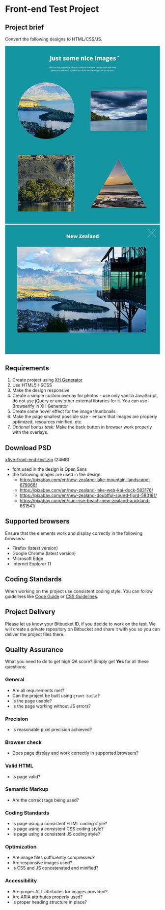 Front-end Test Project
======================

## Project brief
Convert the following designs to HTML/CSS/JS.

![Xfive Front-end Test Thumbnails](xfive-front-end-test-thumbs.jpg)
![Xfive Front-end Test Overlay](xfive-front-end-test-overlay.jpg)

## Requirements
1. Create project using [XH Generator](https://github.com/xfiveco/generator-xh)
2. Use HTML5 / SCSS
3. Make the design responsive
4. Create a simple custom overlay for photos - use only vanilla JavaScript, do not use jQuery or any other external libraries for it. You can use Browserify in XH Generator
5. Create some hover effect for the image thumbnails
6. Make the page smallest possible size - ensure that images are properly optimized, resources minified, etc.
7. *Optional bonus task:* Make the back button in browser work properly with the overlays. 

## Download PSD
[xfive-front-end-test.zip](xfive-front-end-test.zip?raw=true) (24MB)

- font used in the design is Open Sans
- the following images are used in the design:
  -  https://pixabay.com/en/new-zealand-lake-mountain-landscape-679068/
  -  https://pixabay.com/en/new-zealand-lake-web-kai-dock-583176/
  -  https://pixabay.com/en/new-zealand-doubtful-sound-fjord-583181/
  -  https://pixabay.com/en/sun-rise-beach-new-zealand-auckland-661541/

## Supported browsers
Ensure that the elements work and display correctly in the following browsers:

- Firefox (latest version)
- Google Chrome (latest version)
- Microsoft Edge
- Internet Explorer 11

## Coding Standards
When working on the project use consistent coding style. You can follow guidelines like [Code Guide](http://codeguide.co/) or [CSS Guidelines](http://cssguidelin.es/).


## Project Delivery
Please let us know your Bitbucket ID, if you decide to work on the test. We will create a private repository on Bitbucket and share it with you so you can deliver the project files there.

## Quality Assurance

What you need to do to get high QA score? Simply get **Yes** for all these questions:

### General

- Are all requirements met?
- Can the project be built using `grunt build`?
- Is the page usable?
- Is the page working without JS errors?

### Precision

- Is reasonable pixel precision achieved?

### Browser check

- Does page display and work correctly in supported browsers?

### Valid HTML

- Is page valid?

### Semantic Markup

- Are the correct tags being used?

### Coding Standards

- Is page using a consistent HTML coding style?
- Is page using a consistent CSS coding style?
- Is page using a consistent JS coding style?

### Optimization

- Are image files sufficiently compressed?
- Are responsive images used?
- Is CSS and JS concatenated and minified? 

### Accessibility

- Are proper ALT attributes for images provided?
- Are ARIA attributes properly used?
- Is proper heading structure in place?
